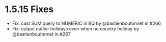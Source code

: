 # 1.5.15 Fixes

* Fix: cast SUM query to NUMERIC in BQ by @bastienboutonnet in #266
* Fix: output outlier holidays even when no country holiday by @bastienboutonnet in #267
